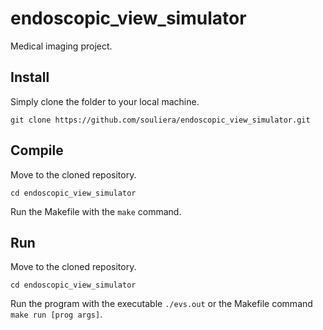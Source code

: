 # endoscopic_view_simulator

Medical imaging project.

## Install

Simply clone the folder to your local machine.

```shell
git clone https://github.com/souliera/endoscopic_view_simulator.git
```

## Compile

Move to the cloned repository.

```shell
cd endoscopic_view_simulator
```

Run the Makefile with the `make` command.

## Run

Move to the cloned repository.

```shell
cd endoscopic_view_simulator
```

Run the program with the executable `./evs.out` or the Makefile command `make run [prog args]`.
